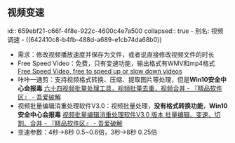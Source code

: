 ## 视频变速
id:: 659ebf21-c66f-4f8e-922c-4600c4e7a500
collapsed:: true
	- 别名: 视频调速
	- ((642410c8-b4fb-488d-a689-e1cb74da68b0))
- 需求：修改视频播放速度并保存为文件，或者说直接修改视频文件的时长
- Free Speed Video：免费，只有变速功能，输出格式有WMV和mp4格式 [Free Speed Video, free to speed up or slow down videos](https://www.easymakevideo.com/freespeedvideo.html)
- 咔咔一通剪：支持视频格式转换、压缩、提取图片等处理，但是**Win10安全中心会报毒** [六十四视频批量处理工具，视频批量去重，视频合并 - 『精品软件区』 - 吾爱破解](https://www.52pojie.cn/thread-1665754-1-1.html)
- 视频批量编辑消重处理软件V3.0：视频批量处理，**没有格式转换功能**，**Win10安全中心会报毒** [视频批量编辑消重处理软件V3.0 版本 批量编辑、变速、切割、合并 - 『精品软件区』 - 吾爱破解](https://www.52pojie.cn/thread-1711808-1-1.html)
- 变速参数：4秒->8秒 0.5~0.6倍，3秒->8秒 0.25倍